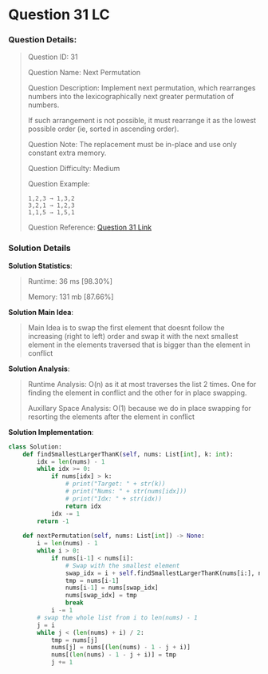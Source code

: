 # Question 31 LC

### Question Details:
> Question ID: 31
> 
> Question Name: Next Permutation
> 
> Question Description: Implement next permutation, which rearranges numbers into the lexicographically next greater permutation of numbers.
> 
> If such arrangement is not possible, it must rearrange it as the lowest possible order (ie, sorted in ascending order).
> 
> Question Note: The replacement must be in-place and use only constant extra memory.
> 
> Question Difficulty: Medium
> 
> Question Example:
> 
> ```
> 1,2,3 → 1,3,2
> 3,2,1 → 1,2,3
> 1,1,5 → 1,5,1
> ``` 
> Question Reference: [Question 31 Link](https://leetcode.com/problems/next-permutation/)


### Solution Details
__Solution Statistics__:
> Runtime: 36 ms [98.30%]
> 
> Memory: 131 mb [87.66%]

__Solution Main Idea__:
> Main Idea is to swap the first element that doesnt follow the increasing (right to left) order and swap it with the next smallest element in the elements traversed that is bigger than the element in conflict

__Solution Analysis__:
> Runtime Analysis: O(n) as it at most traverses the list 2 times. One for finding the element in conflict and the other for in place swapping.
> 
> Auxillary Space Analysis: O(1) because we do in place swapping for resorting the elements after the element in conflict

__Solution Implementation__:

```python
class Solution:
    def findSmallestLargerThanK(self, nums: List[int], k: int):
        idx = len(nums) - 1
        while idx >= 0:
            if nums[idx] > k:
                # print("Target: " + str(k))
                # print("Nums: " + str(nums[idx]))
                # print("Idx: " + str(idx))
                return idx
            idx -= 1
        return -1
    
    def nextPermutation(self, nums: List[int]) -> None:
        i = len(nums) - 1
        while i > 0:
            if nums[i-1] < nums[i]:
                # Swap with the smallest element
                swap_idx = i + self.findSmallestLargerThanK(nums[i:], nums[i-1])
                tmp = nums[i-1]
                nums[i-1] = nums[swap_idx]
                nums[swap_idx] = tmp
                break
            i -= 1
        # swap the whole list from i to len(nums) - 1
        j = i
        while j < (len(nums) + i) / 2:
            tmp = nums[j]
            nums[j] = nums[(len(nums) - 1 - j + i)] 
            nums[(len(nums) - 1 - j + i)] = tmp
            j += 1
```